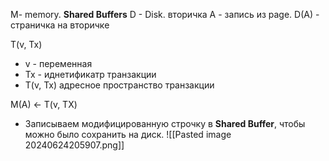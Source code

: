 M- memory. **Shared Buffers**
D - Disk. вторичка
A - запись из page.
D(A) - страничка на вторичке

T(v, Tx)
- v - переменная
- Tx - иднетификатр транзакции
- T(v, Tx) адресное пространство транзакции

M(A) <- T(v, TX) 
- Записываем модифицированную строчку в **Shared Buffer**, чтобы можно было сохранить на диск.
![[Pasted image 20240624205907.png]]